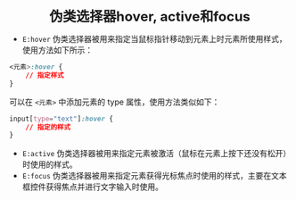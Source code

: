 <center><font size="5"><b>伪类选择器hover, active和focus</b></font></center>

+ `E:hover` 伪类选择器被用来指定当鼠标指针移动到元素上时元素所使用样式，使用方法如下所示：

```css
<元素>:hover {
    // 指定样式
}
```

可以在 `<元素>` 中添加元素的 type 属性，使用方法类似如下：

```css
input[type="text"]:hover {
    // 指定的样式
}
```

+ `E:active` 伪类选择器被用来指定元素被激活（鼠标在元素上按下还没有松开）时使用的样式。
+ `E:focus` 伪类选择器被用来指定元素获得光标焦点时使用的样式，主要在文本框控件获得焦点并进行文字输入时使用。